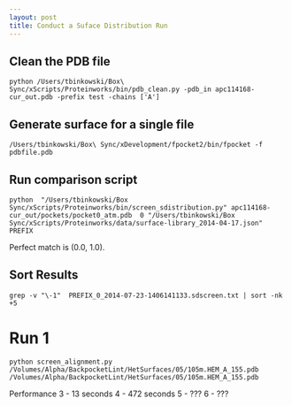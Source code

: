 ```yaml
---
layout: post
title: Conduct a Suface Distribution Run
---
```


## Clean the PDB file
	
`python /Users/tbinkowski/Box\ Sync/xScripts/Proteinworks/bin/pdb_clean.py -pdb_in apc114168-cur_out.pdb -prefix test -chains ['A']`

## Generate surface for a single file

`/Users/tbinkowski/Box\ Sync/xDevelopment/fpocket2/bin/fpocket -f pdbfile.pdb`

## Run comparison script

`python  "/Users/tbinkowski/Box Sync/xScripts/Proteinworks/bin/screen_sdistribution.py" apc114168-cur_out/pockets/pocket0_atm.pdb  0 "/Users/tbinkowski/Box Sync/xScripts/Proteinworks/data/surface-library_2014-04-17.json" PREFIX`

Perfect match is (0.0, 1.0).


## Sort Results 

`grep -v "\-1"  PREFIX_0_2014-07-23-1406141133.sdscreen.txt | sort -nk +5`


Run 1
================================================================================
`python screen_alignment.py /Volumes/Alpha/BackpocketLint/HetSurfaces/05/105m.HEM_A_155.pdb /Volumes/Alpha/BackpocketLint/HetSurfaces/05/105m.HEM_A_155.pdb`


Performance 
3 - 13 seconds
4 - 472 seconds
5 - ???
6 - ???
